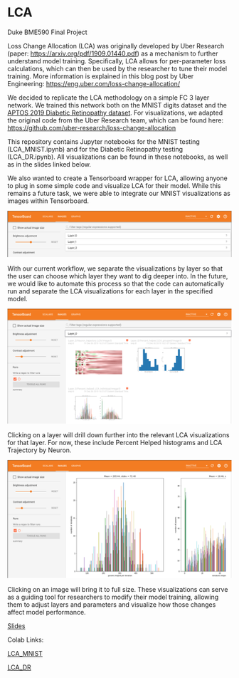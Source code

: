 # LCA
Duke BME590 Final Project

Loss Change Allocation (LCA) was originally developed by Uber Research (paper: https://arxiv.org/pdf/1909.01440.pdf) as a mechanism to further understand model training. Specifically, LCA allows for per-parameter loss calculations, which can then be used by the researcher to tune their model training. More information is explained in this blog post by Uber Engineering: https://eng.uber.com/loss-change-allocation/

We decided to replicate the LCA methodology on a simple FC 3 layer network. We trained this network both on the MNIST digits dataset and the [APTOS 2019 Diabetic Retinopathy dataset](https://www.kaggle.com/c/aptos2019-blindness-detection/overview). For visualizations, we adapted the original code from the Uber Research team, which can be found here: https://github.com/uber-research/loss-change-allocation

This repository contains Jupyter notebooks for the MNIST testing (LCA_MNIST.ipynb) and for the Diabetic Retinopathy testing (LCA_DR.ipynb). All visualizations can be found in these notebooks, as well as in the slides linked below.

We also wanted to create a Tensorboard wrapper for LCA, allowing anyone to plug in some simple code and visualize LCA for their model. While this remains a future task, we were able to integrate our MNIST visualizations as images within Tensorboard.

![overall_tensorboard](/images/overall_tensorboard.png)

With our current workflow, we separate the visualizations by layer so that the user can choose which layer they want to dig deeper into. In the future, we would like to automate this process so that the code can automatically run and separate the LCA visualizations for each layer in the specified model. 

![layer_in_detail](/images/layer_in_detail.png)

Clicking on a layer will drill down further into the relevant LCA visualizations for that layer. For now, these include Percent Helped histograms and LCA Trajectory by Neuron. 

![layer_image_in_detail](/images/layer_image_in_detail.png)

Clicking on an image will bring it to full size. These visualizations can serve as a guiding tool for researchers to modify their model training, allowing them to adjust layers and parameters and visualize how those changes affect model performance. 


[Slides](https://docs.google.com/presentation/d/1b3tWjkX3cKYalAdXrvfazeShByDK8hFO_5wyzRToxwc/edit?usp=sharing)

Colab Links:

[LCA_MNIST](https://colab.research.google.com/drive/1b5KCRToeyCA2Mg45V1iimZfd8D75Un-x)

[LCA_DR](https://colab.research.google.com/github/drwitt/BME_590_Tensorflow_Deep_Learning/blob/master/DR_LCA_application_version.ipynb)
